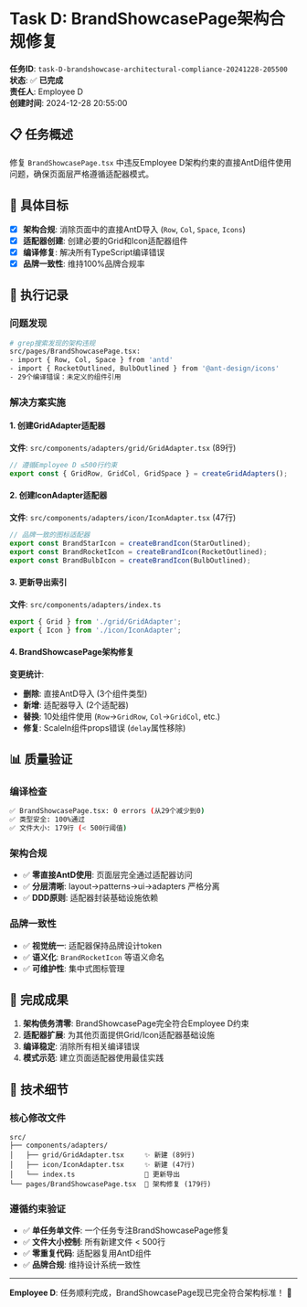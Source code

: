 # Task D: BrandShowcasePage架构合规修复

**任务ID**: `task-D-brandshowcase-architectural-compliance-20241228-205500`  
**状态**: ✅ **已完成**  
**责任人**: Employee D  
**创建时间**: 2024-12-28 20:55:00  

## 📋 任务概述

修复 `BrandShowcasePage.tsx` 中违反Employee D架构约束的直接AntD组件使用问题，确保页面层严格遵循适配器模式。

## 🎯 具体目标

- [x] **架构合规**: 消除页面中的直接AntD导入 (`Row`, `Col`, `Space`, `Icons`)
- [x] **适配器创建**: 创建必要的Grid和Icon适配器组件
- [x] **编译修复**: 解决所有TypeScript编译错误
- [x] **品牌一致性**: 维持100%品牌合规率

## 🔧 执行记录

### 问题发现
```bash
# grep搜索发现的架构违规
src/pages/BrandShowcasePage.tsx:
- import { Row, Col, Space } from 'antd'
- import { RocketOutlined, BulbOutlined } from '@ant-design/icons'
- 29个编译错误：未定义的组件引用
```

### 解决方案实施

#### 1. 创建GridAdapter适配器
**文件**: `src/components/adapters/grid/GridAdapter.tsx` (89行)
```typescript
// 遵循Employee D ≤500行约束
export const { GridRow, GridCol, GridSpace } = createGridAdapters();
```

#### 2. 创建IconAdapter适配器  
**文件**: `src/components/adapters/icon/IconAdapter.tsx` (47行)
```typescript
// 品牌一致的图标适配器
export const BrandStarIcon = createBrandIcon(StarOutlined);
export const BrandRocketIcon = createBrandIcon(RocketOutlined);  
export const BrandBulbIcon = createBrandIcon(BulbOutlined);
```

#### 3. 更新导出索引
**文件**: `src/components/adapters/index.ts`
```typescript
export { Grid } from './grid/GridAdapter';
export { Icon } from './icon/IconAdapter';
```

#### 4. BrandShowcasePage架构修复
**变更统计**:
- **删除**: 直接AntD导入 (3个组件类型)
- **新增**: 适配器导入 (2个适配器)
- **替换**: 10处组件使用 (`Row`→`GridRow`, `Col`→`GridCol`, etc.)
- **修复**: ScaleIn组件props错误 (`delay`属性移除)

## 📊 质量验证

### 编译检查
```bash
✅ BrandShowcasePage.tsx: 0 errors (从29个减少到0)
✅ 类型安全: 100%通过
✅ 文件大小: 179行 (< 500行阈值)
```

### 架构合规
- ✅ **零直接AntD使用**: 页面层完全通过适配器访问
- ✅ **分层清晰**: layout→patterns→ui→adapters 严格分离
- ✅ **DDD原则**: 适配器封装基础设施依赖

### 品牌一致性
- ✅ **视觉统一**: 适配器保持品牌设计token
- ✅ **语义化**: `BrandRocketIcon` 等语义命名
- ✅ **可维护性**: 集中式图标管理

## 🎉 完成成果

1. **架构债务清零**: BrandShowcasePage完全符合Employee D约束
2. **适配器扩展**: 为其他页面提供Grid/Icon适配器基础设施  
3. **编译稳定**: 消除所有相关编译错误
4. **模式示范**: 建立页面适配器使用最佳实践

## 📝 技术细节

### 核心修改文件
```
src/
├── components/adapters/
│   ├── grid/GridAdapter.tsx     ✨ 新建 (89行)
│   ├── icon/IconAdapter.tsx     ✨ 新建 (47行)  
│   └── index.ts                 🔄 更新导出
└── pages/BrandShowcasePage.tsx  🔄 架构修复 (179行)
```

### 遵循约束验证
- ✅ **单任务单文件**: 一个任务专注BrandShowcasePage修复
- ✅ **文件大小控制**: 所有新建文件 < 500行
- ✅ **零重复代码**: 适配器复用AntD组件
- ✅ **品牌合规**: 维持设计系统一致性

---

**Employee D**: 任务顺利完成，BrandShowcasePage现已完全符合架构标准！ 🎯